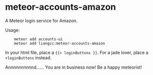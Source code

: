 # meteor-accounts-amazon
A Meteor login service for Amazon.


Usage:

```
    meteor add accounts-ui
    meteor add liangcc:meteor-accounts-amazon
```

In your html file, place a `{{> loginButtons }}`. For a jade lover, place a `+loginButtons` instead.


Annnnnnnnnnd...... You are in business now! Be a happy meteorist!

